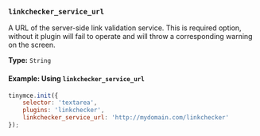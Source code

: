 ### `linkchecker_service_url`

A URL of the server-side link validation service. This is required option, without it plugin will fail to operate and will throw a corresponding warning on the screen.

**Type:** `String`

#### Example: Using `linkchecker_service_url`

```js
tinymce.init({
    selector: 'textarea',
    plugins: 'linkchecker',
    linkchecker_service_url: 'http://mydomain.com/linkchecker'
});
```

